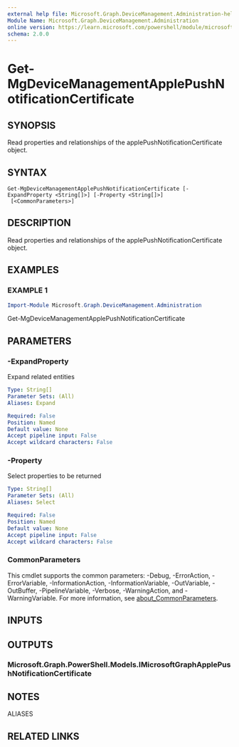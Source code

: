 ```yaml
---
external help file: Microsoft.Graph.DeviceManagement.Administration-help.xml
Module Name: Microsoft.Graph.DeviceManagement.Administration
online version: https://learn.microsoft.com/powershell/module/microsoft.graph.devicemanagement.administration/get-mgdevicemanagementapplepushnotificationcertificate
schema: 2.0.0
---
```


# Get-MgDeviceManagementApplePushNotificationCertificate

## SYNOPSIS
Read properties and relationships of the applePushNotificationCertificate object.

## SYNTAX

```
Get-MgDeviceManagementApplePushNotificationCertificate [-ExpandProperty <String[]>] [-Property <String[]>]
 [<CommonParameters>]
```

## DESCRIPTION
Read properties and relationships of the applePushNotificationCertificate object.

## EXAMPLES

### EXAMPLE 1
```powershell
Import-Module Microsoft.Graph.DeviceManagement.Administration
```

Get-MgDeviceManagementApplePushNotificationCertificate

## PARAMETERS

### -ExpandProperty
Expand related entities

```yaml
Type: String[]
Parameter Sets: (All)
Aliases: Expand

Required: False
Position: Named
Default value: None
Accept pipeline input: False
Accept wildcard characters: False
```

### -Property
Select properties to be returned

```yaml
Type: String[]
Parameter Sets: (All)
Aliases: Select

Required: False
Position: Named
Default value: None
Accept pipeline input: False
Accept wildcard characters: False
```

### CommonParameters
This cmdlet supports the common parameters: -Debug, -ErrorAction, -ErrorVariable, -InformationAction, -InformationVariable, -OutVariable, -OutBuffer, -PipelineVariable, -Verbose, -WarningAction, and -WarningVariable. For more information, see [about_CommonParameters](http://go.microsoft.com/fwlink/?LinkID=113216).

## INPUTS

## OUTPUTS

### Microsoft.Graph.PowerShell.Models.IMicrosoftGraphApplePushNotificationCertificate
## NOTES

ALIASES

## RELATED LINKS
